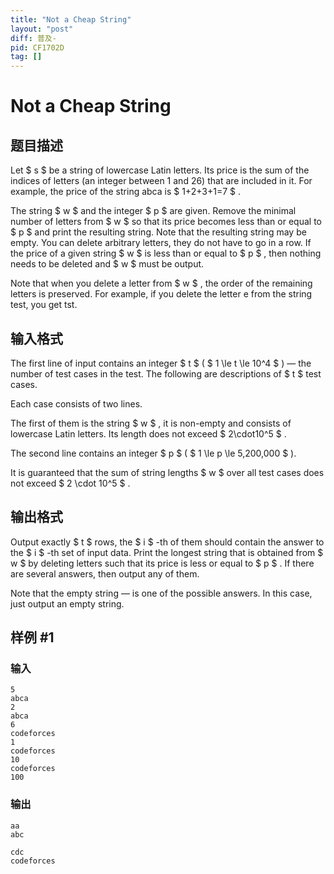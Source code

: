 ```yaml
---
title: "Not a Cheap String"
layout: "post"
diff: 普及-
pid: CF1702D
tag: []
---
```


# Not a Cheap String

## 题目描述

Let $ s $ be a string of lowercase Latin letters. Its price is the sum of the indices of letters (an integer between 1 and 26) that are included in it. For example, the price of the string abca is $ 1+2+3+1=7 $ .

The string $ w $ and the integer $ p $ are given. Remove the minimal number of letters from $ w $ so that its price becomes less than or equal to $ p $ and print the resulting string. Note that the resulting string may be empty. You can delete arbitrary letters, they do not have to go in a row. If the price of a given string $ w $ is less than or equal to $ p $ , then nothing needs to be deleted and $ w $ must be output.

Note that when you delete a letter from $ w $ , the order of the remaining letters is preserved. For example, if you delete the letter e from the string test, you get tst.

## 输入格式

The first line of input contains an integer $ t $ ( $ 1 \le t \le 10^4 $ ) — the number of test cases in the test. The following are descriptions of $ t $ test cases.

Each case consists of two lines.

The first of them is the string $ w $ , it is non-empty and consists of lowercase Latin letters. Its length does not exceed $ 2\cdot10^5 $ .

The second line contains an integer $ p $ ( $ 1 \le p \le 5\,200\,000 $ ).

It is guaranteed that the sum of string lengths $ w $ over all test cases does not exceed $ 2 \cdot 10^5 $ .

## 输出格式

Output exactly $ t $ rows, the $ i $ -th of them should contain the answer to the $ i $ -th set of input data. Print the longest string that is obtained from $ w $ by deleting letters such that its price is less or equal to $ p $ . If there are several answers, then output any of them.

Note that the empty string — is one of the possible answers. In this case, just output an empty string.

## 样例 #1

### 输入

```
5
abca
2
abca
6
codeforces
1
codeforces
10
codeforces
100
```

### 输出

```
aa
abc

cdc
codeforces
```

